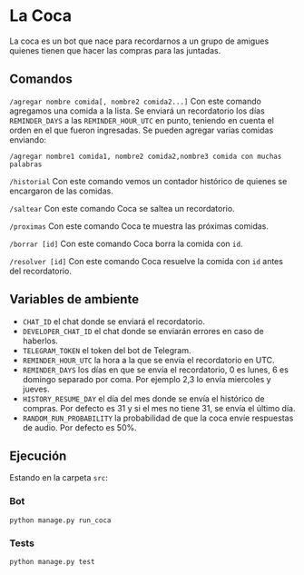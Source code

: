 # La Coca

La coca es un bot que nace para recordarnos a un grupo de amigues quienes tienen que hacer las compras para las juntadas.

## Comandos
`/agregar nombre comida[, nombre2 comida2...]` Con este comando agregamos una comida a la lista. Se enviará un recordatorio los días `REMINDER_DAYS` a las `REMINDER_HOUR_UTC` en punto, teniendo en cuenta el orden en el que fueron ingresadas.
Se pueden agregar varias comidas enviando: 
```
/agregar nombre1 comida1, nombre2 comida2,nombre3 comida con muchas palabras
```

`/historial` Con este comando vemos un contador histórico de quienes se encargaron de las comidas.

`/saltear` Con este comando Coca se saltea un recordatorio.

`/proximas` Con este comando Coca te muestra las próximas comidas.

`/borrar [id]` Con este comando Coca borra la comida con `id`.

`/resolver [id]` Con este comando Coca resuelve la comida con `id` antes del recordatorio.

## Variables de ambiente
- `CHAT_ID` el chat donde se enviará el recordatorio.
- `DEVELOPER_CHAT_ID` el chat donde se enviarán errores en caso de haberlos.
- `TELEGRAM_TOKEN` el token del bot de Telegram.
- `REMINDER_HOUR_UTC` la hora a la que se envía el recordatorio en UTC.
- `REMINDER_DAYS` los días en que se envía el recordatorio, 0 es lunes, 6 es domingo separado por coma. Por ejemplo 2,3 lo envía miercoles y jueves.
- `HISTORY_RESUME_DAY` el día del mes donde se envía el histórico de compras. Por defecto es 31 y si el mes no tiene 31, se envía el último día.
- `RANDOM_RUN_PROBABILITY` la probabilidad de que la coca envíe respuestas de audio. Por defecto es 50%.

## Ejecución
Estando en la carpeta `src`:

### Bot
```
python manage.py run_coca
```

### Tests
```
python manage.py test
```